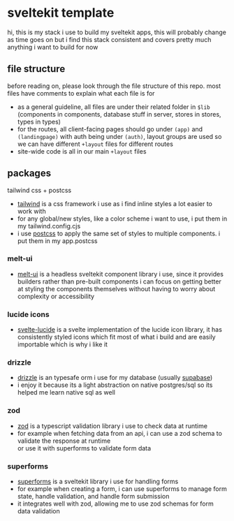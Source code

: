# sveltekit template

hi, this is my stack i use to build my sveltekit apps, this will probably change as time goes on but i find this stack consistent and covers pretty much anything i want to build for now

## file structure

before reading on, please look through the file structure of this repo. most files have comments to explain what each file is for  
- as a general guideline, all files are under their related folder in `$lib` (components in components, database stuff in server, stores in stores, types in types)  
- for the routes, all client-facing pages should go under `(app)` and `(landingpage)` with auth being under `(auth)`, layout groups are used so we can have different `+layout` files for different routes  
- site-wide code is all in our main `+layout` files

## packages

tailwind css + postcss
- [tailwind](https://tailwindcss.com/) is a css framework i use as i find
inline styles a lot easier to work with  
- for any global/new styles, like a color scheme i want to use, i put them in my tailwind.config.cjs  
- i use [postcss](https://postcss.org/) to apply the same set of styles to multiple components. i put them in my app.postcss

### melt-ui

- [melt-ui](https://www.melt-ui.com/) is a headless sveltekit component
library i use, since it provides builders rather than pre-built components i can focus on getting
better at styling the components themselves without having to worry about complexity or
accessibility

### lucide icons

- [svelte-lucide](https://github.com/shinokada/svelte-lucide) is a svelte implementation
of the lucide icon library, it has consistently styled icons which fit most of what i build and are
easily importable which is why i like it

### drizzle

- [drizzle](https://orm.drizzle.team/) is an typesafe orm i use for my database (usually [supabase](https://supabase.com/))  
- i enjoy it because its a light abstraction on native postgres/sql so its helped me learn
native sql as well

### zod

- [zod](https://zod.dev/) is a typescript validation library i use to check data at runtime  
- for example when fetching data from an api, i can use a zod schema to validate the response at runtime  
or use it with superforms to validate form data 

### superforms

- [superforms](https://superforms.rocks/) is a sveltekit library i use for handling forms  
- for example when creating a form, i can use superforms to manage form state, handle validation, and handle form submission  
- it integrates well with zod, allowing me to use zod schemas for form data validation
